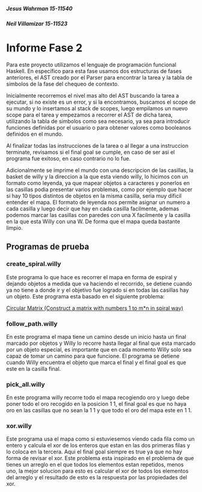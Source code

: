 ##### Jesus Wahrman 15-11540
##### Neil Villamizar 15-11523 

# Informe Fase 2

Para este proyecto utilizamos el lenguaje de programación funcional Haskell. En específico para esta fase usamos dos estructuras de fases anteriores, el AST creado por el Parser para encontrar la tarea y la tabla de simbolos de la fase del chequeo de contexto.

Inicialmente recorremos el nivel mas alto del AST buscando la tarea a ejecutar, si no existe es un error, y si la encontramos, buscamos el scope de su mundo y lo insertamos al stack de scopes, luego empilamos un nuevo scope para el tarea y empezamos a recorrer el AST de dicha tarea, utilizando la tabla de simbolos como sea necesario, ya sea para introducir funciones definidas por el usuario o para obtener valores como booleanos definidos en el mundo.

Al finalizar todas las instrucciones de la tarea o al llegar a una instruccion terminate, revisamos si el final goal se cumple, en caso de ser asi el programa fue exitoso, en caso contrario no lo fue.

Adicionalmente se imprime el mundo con una descripcion de las casillas, la basket de willy y la direccion a la que esta viendo willy, lo hicimos con un formato como leyenda, ya que mapear objetos a caracteres y ponerlos en las casillas podia presentar varios problemas, como por ejemplo que hacer si hay 10 tipos distintos de objetos en la misma casilla, seria muy dificil entender el mapa. El formato de leyenda nos permite asignar un numero a cada casilla y luego decir que hay en cada casilla facilmente, ademas podemos marcar las casillas con paredes con una X facilmente y la casilla en la que esta Willy con una W. De forma que el mapa queda bastante limpio.

## Programas de prueba

### create_spiral.willy

Este programa lo que hace es recorrer el mapa en forma de espiral y dejando objetos a medida que va haciendo el recorrido, se detiene cuando ya no tiene a donde ir y el objetivo fue logrado si en todas las casillas hay un objeto. Este programa esta basado en el siguiente problema:

[Circular Matrix (Construct a matrix with numbers 1 to m*n in spiral way)](https://www.geeksforgeeks.org/circular-matrix-construct-a-matrix-with-numbers-1-to-mn-in-spiral-way/)

### follow_path.willy

En este programa el mapa tiene un camino desde un inicio hasta un final marcado por objetos y Willy lo recorre hasta llegar al final que esta marcado por un objeto especial, es importante que en cada momento Willy solo sea capaz de tomar un camino para que funcione. El programa se detiene cuando Willy encuentra el objeto que marca el final y el final goal es que este en la casilla final.

### pick_all.willy

En este programa willy recorre todo el mapa recogiendo oro y luego debe poner todo el oro recogido en la posicion 1 1, el final goal es que no haya oro en las casillas que no sean la 1 1 y que todo el oro del mapa este en 1 1.

### xor.willy

Este programa usa el mapa como si estuviesemos viendo cada fila como un entero y calcula el xor de los enteros que estan en las dos primeras filas y lo coloca en la tercera. Aqui el final goal siempre es true ya que no hay forma de revisar el xor. Este problema esta inspirado en el problema de que tienes un arreglo en el que todos los elementos estan repetidos, menos uno, la mejor solucion para esto es calcular el xor de todos los elementos del arreglo y el resultado de esto es la respuesta por las propiedades del xor.